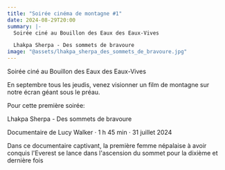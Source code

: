 ```yaml
---
title: "Soirée cinéma de montagne #1"
date: 2024-08-29T20:00
summary: |-
  Soirée ciné au Bouillon des Eaux des Eaux-Vives

  Lhakpa Sherpa - Des sommets de bravoure
image: "@assets/lhakpa_sherpa_des_sommets_de_bravoure.jpg"
---
```

Soirée ciné au Bouillon des Eaux des Eaux-Vives

En septembre tous les jeudis, venez visionner un film de montagne sur notre écran géant sous le préau.

Pour cette première soirée:

Lhakpa Sherpa - Des sommets de bravoure

Documentaire de Lucy Walker · 1 h 45 min · 31 juillet 2024

Dans ce documentaire captivant, la première femme népalaise à avoir conquis l'Everest se lance dans l'ascension du sommet pour la dixième et dernière fois
